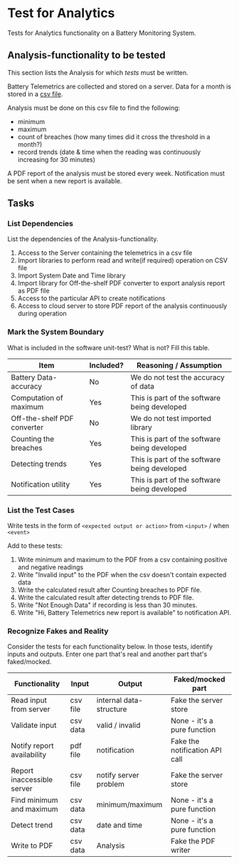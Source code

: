# Test for Analytics

Tests for Analytics functionality on a Battery Monitoring System.

## Analysis-functionality to be tested

This section lists the Analysis for which _tests_ must be written.

Battery Telemetrics are collected and stored on a server.
Data for a month is stored in a [csv file](https://en.wikipedia.org/wiki/Comma-separated_values).

Analysis must be done on this csv file to find the following:
- minimum
- maximum
- count of breaches (how many times did it cross the threshold in a month?)
- record trends (date & time when the reading was continuously increasing for 30 minutes)

A PDF report of the analysis must be stored every week.
Notification must be sent when a new report is available.

## Tasks

### List Dependencies

List the dependencies of the Analysis-functionality.

1. Access to the Server containing the telemetrics in a csv file
2. Import libraries to perform read and write(if required) operation on CSV file
3. Import System Date and Time library
4. Import library for Off-the-shelf PDF converter to export analysis report as PDF file
5. Access to the particular API to create notifications
6. Access to cloud server to store PDF report of the analysis continuously during operation

### Mark the System Boundary

What is included in the software unit-test? What is not? Fill this table.

| Item                      | Included?     | Reasoning / Assumption
|---------------------------|---------------|---
Battery Data-accuracy       | No            | We do not test the accuracy of data
Computation of maximum      | Yes           | This is part of the software being developed
Off-the-shelf PDF converter | No            | We do not test imported library
Counting the breaches       | Yes           | This is part of the software being developed
Detecting trends            | Yes           | This is part of the software being developed
Notification utility        | Yes           | This is part of the software being developed

### List the Test Cases

Write tests in the form of `<expected output or action>` from `<input>` / when `<event>`

Add to these tests:

1. Write minimum and maximum to the PDF from a csv containing positive and negative readings
2. Write "Invalid input" to the PDF when the csv doesn't contain expected data
3. Write the calculated result after Counting breaches to PDF file.
4. Write the calculated result after detecting trends to PDF file.
5. Write "Not Enough Data" if recording is less than 30 minutes.
6. Write "Hi, Battery Telemetrics new report is available" to notification API.

### Recognize Fakes and Reality

Consider the tests for each functionality below.
In those tests, identify inputs and outputs.
Enter one part that's real and another part that's faked/mocked.

| Functionality            | Input        | Output                      | Faked/mocked part
|--------------------------|--------------|-----------------------------|---
Read input from server     | csv file     | internal data-structure     | Fake the server store
Validate input             | csv data     | valid / invalid             | None - it's a pure function
Notify report availability | pdf file     | notification                | Fake the notification API call
Report inaccessible server | csv file     | notify server problem       | Fake the server store
Find minimum and maximum   | csv data     | minimum/maximum             | None - it's a pure function
Detect trend               | csv data     | date and time               | None - it's a pure function
Write to PDF               | csv data     | Analysis                    | Fake the PDF writer
